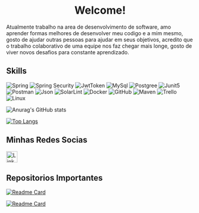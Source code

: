 
<h1 align ="center"> Welcome!</h1>

Atualmente trabalho na area de desenvolvimento de software, amo aprender formas melhores de desenvolver meu codigo e a mim mesmo, gosto de ajudar outras pessoas para ajudar em seus objetivos, acredito que o trabalho colaborativo de uma equipe nos faz chegar mais longe, gosto de viver novos desafios para constante aprendizado. 




## Skills

![Spring](https://img.shields.io/badge/Spring-6DB33F?style=for-the-badge&logo=spring&logoColor=white)
![Spring Security](https://img.shields.io/badge/Spring_Security-6DB33F?style=for-the-badge&logo=Spring-Security&logoColor=white)
![JwtToken](https://img.shields.io/badge/JWT-000000?style=for-the-badge&logo=JSON%20web%20tokens&logoColor=white)
![MySql](https://img.shields.io/badge/MySQL-005C84?style=for-the-badge&logo=mysql&logoColor=white)
![Postgree](https://img.shields.io/badge/PostgreSQL-316192?style=for-the-badge&logo=postgresql&logoColor=white)
![Junit5](https://img.shields.io/badge/Junit5-25A162?style=for-the-badge&logo=junit5&logoColor=white)
![Postman](https://img.shields.io/badge/Postman-FF6C37?style=for-the-badge&logo=Postman&logoColor=white)
![Json](https://img.shields.io/badge/json-5E5C5C?style=for-the-badge&logo=json&logoColor=white)
![SolarLint](https://img.shields.io/badge/SonarLint-CB2029?style=for-the-badge&logo=sonarlint&logoColor=white)
![Docker](https://img.shields.io/badge/Docker-2CA5E0?style=for-the-badge&logo=docker&logoColor=white)
![GitHub](https://img.shields.io/badge/GitHub-100000?style=for-the-badge&logo=github&logoColor=white)
![Maven](https://img.shields.io/badge/apache_maven-C71A36?style=for-the-badge&logo=apachemaven&logoColor=white)
![Trello](https://img.shields.io/badge/Trello-0052CC?style=for-the-badge&logo=trello&logoColor=white)
![Linux](https://img.shields.io/badge/Linux-FCC624?style=for-the-badge&logo=linux&logoColor=black)

  
     
![Anurag's GitHub stats](https://github-readme-stats.vercel.app/api?username=RodrigoPinheiro1&show_icons=true&theme=radical)


[![Top Langs](https://github-readme-stats.vercel.app/api/top-langs/?username=RodrigoPinheiro1&layout=compact&theme=radical)](https://github.com/RodrigoPinheiro1)

## Minhas Redes Socias 
[<img src = 'https://img.shields.io/badge/LinkedIn-0077B5?style=for-the-badge&logo=linkedin&logoColor=white'
alt ='Linkedin' height ='30'>](https://www.linkedin.com/in/rodrigo-pinheiro-silva-49b21921b/)

## Repositorios Importantes 
[![Readme Card](https://github-readme-stats.vercel.app/api/pin/?username=RodrigoPinheiro1&repo=OrcamentoMensalChanllengeAluraBackEnd&theme=radical)](https://github.com/RodrigoPinheiro1/OrcamentoMensalChanllengeAluraBackEnd)

[![Readme Card](https://github-readme-stats.vercel.app/api/pin/?username=RodrigoPinheiro1&repo=AluraFlixChallenge&theme=radical)](https://github.com/RodrigoPinheiro1/AluraFlixChallenge)

